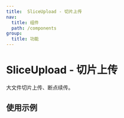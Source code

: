```yaml
---
title:  SliceUpload - 切片上传
nav:
  title: 组件
  path: /components
group:
  title: 功能
---
```

# SliceUpload - 切片上传

大文件切片上传、断点续传。

## 使用示例

<code src="./demo/index1.tsx"></code>

<API src='./index.tsx'></API>
